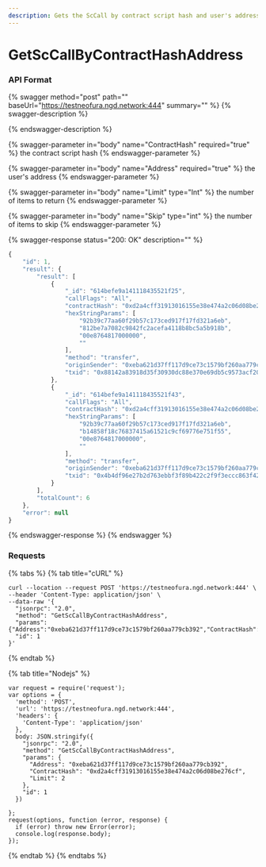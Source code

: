 ```yaml
---
description: Gets the ScCall by contract script hash and user's address
---
```


# GetScCallByContractHashAddress

### API Format

{% swagger method="post" path="" baseUrl="https://testneofura.ngd.network:444" summary="" %}
{% swagger-description %}

{% endswagger-description %}

{% swagger-parameter in="body" name="ContractHash" required="true" %}
the contract script hash
{% endswagger-parameter %}

{% swagger-parameter in="body" name="Address" required="true" %}
the user's address
{% endswagger-parameter %}

{% swagger-parameter in="body" name="Limit" type="Int" %}
the number of items to return 
{% endswagger-parameter %}

{% swagger-parameter in="body" name="Skip" type="int" %}
the number of items to skip
{% endswagger-parameter %}

{% swagger-response status="200: OK" description="" %}
```javascript
{
    "id": 1,
    "result": {
        "result": [
            {
                "_id": "614befe9a141118435521f25",
                "callFlags": "All",
                "contractHash": "0xd2a4cff31913016155e38e474a2c06d08be276cf",
                "hexStringParams": [
                    "92b39c77aa60f29b57c173ced917f17fd321a6eb",
                    "812be7a7082c9842fc2acefa4118b8bc5a5b918b",
                    "00e8764817000000",
                    ""
                ],
                "method": "transfer",
                "originSender": "0xeba621d37ff117d9ce73c1579bf260aa779cb392",
                "txid": "0x88142a83918d35f30930dc88e370e69db5c9573acf2010a8e0aa5b2094094020"
            },
            {
                "_id": "614befe9a141118435521f43",
                "callFlags": "All",
                "contractHash": "0xd2a4cff31913016155e38e474a2c06d08be276cf",
                "hexStringParams": [
                    "92b39c77aa60f29b57c173ced917f17fd321a6eb",
                    "b14858f18c76837415a61521c9cf69776e751f55",
                    "00e8764817000000",
                    ""
                ],
                "method": "transfer",
                "originSender": "0xeba621d37ff117d9ce73c1579bf260aa779cb392",
                "txid": "0x4b4df96e27b2d763ebbf3f89b422c2f9f3eccc863f422dcda7e2f36c936d0bbd"
            }
        ],
        "totalCount": 6
    },
    "error": null
}
```
{% endswagger-response %}
{% endswagger %}

### Requests

{% tabs %}
{% tab title="cURL" %}
```
curl --location --request POST 'https://testneofura.ngd.network:444' \
--header 'Content-Type: application/json' \
--data-raw '{  
  "jsonrpc": "2.0",
  "method": "GetScCallByContractHashAddress",
  "params": {"Address":"0xeba621d37ff117d9ce73c1579bf260aa779cb392","ContractHash":"0xd2a4cff31913016155e38e474a2c06d08be276cf","Limit":2},
  "id": 1
}'
```
{% endtab %}

{% tab title="Nodejs" %}
```
var request = require('request');
var options = {
  'method': 'POST',
  'url': 'https://testneofura.ngd.network:444',
  'headers': {
    'Content-Type': 'application/json'
  },
  body: JSON.stringify({
    "jsonrpc": "2.0",
    "method": "GetScCallByContractHashAddress",
    "params": {
      "Address": "0xeba621d37ff117d9ce73c1579bf260aa779cb392",
      "ContractHash": "0xd2a4cff31913016155e38e474a2c06d08be276cf",
      "Limit": 2
    },
    "id": 1
  })

};
request(options, function (error, response) {
  if (error) throw new Error(error);
  console.log(response.body);
});
```
{% endtab %}
{% endtabs %}
